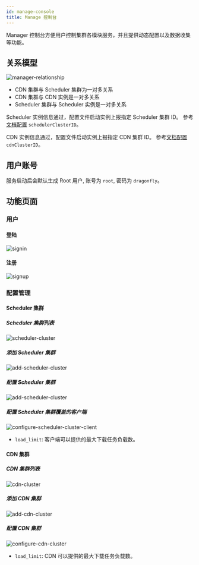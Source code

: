 ```yaml
---
id: manage-console
title: Manage 控制台
---
```


Manager 控制台方便用户控制集群各模块服务，并且提供动态配置以及数据收集等功能。

## 关系模型

![manager-relationship](../resource/manager-console/relationship.jpg)

- CDN 集群与 Scheduler 集群为一对多关系
- CDN 集群与 CDN 实例是一对多关系
- Scheduler 集群与 Scheduler 实例是一对多关系

Scheduler 实例信息通过，配置文件启动实例上报指定 Scheduler 集群 ID。
参考[文档配置](https://github.com/dragonflyoss/Dragonfly2/blob/main/docs/en/deployment/configuration/scheduler.yaml) `schedulerClusterID`。

CDN 实例信息通过，配置文件启动实例上报指定 CDN 集群 ID。
参考[文档配置](https://github.com/dragonflyoss/Dragonfly2/blob/main/docs/en/deployment/configuration/cdn.yaml) `cdnClusterID`。

## 用户账号

服务启动后会默认生成 Root 用户, 账号为 `root`, 密码为 `dragonfly`。

## 功能页面

### 用户

#### 登陆

![signin](../resource/manager-console/signin.jpg)

#### 注册

![signup](../resource/manager-console/signup.jpg)

### 配置管理

#### Scheduler 集群

##### Scheduler 集群列表

![scheduler-cluster](../resource/manager-console/scheduler-cluster.jpg)

##### 添加 Scheduler 集群

![add-scheduler-cluster](../resource/manager-console/add-scheduler-cluster.jpg)

##### 配置 Scheduler 集群

![add-scheduler-cluster](../resource/manager-console/add-scheduler-cluster.jpg)

##### 配置 Scheduler 集群覆盖的客户端

![configure-scheduler-cluster-client](../resource/manager-console/configure-scheduler-cluster-client.jpg)

- `load_limit`: 客户端可以提供的最大下载任务负载数。

#### CDN 集群

##### CDN 集群列表

![cdn-cluster](../resource/manager-console/cdn-cluster.jpg)

##### 添加 CDN 集群

![add-cdn-cluster](../resource/manager-console/add-cdn-cluster.jpg)

##### 配置 CDN 集群

![configure-cdn-cluster](../resource/manager-console/configure-cdn-cluster.jpg)

- `load_limit`: CDN 可以提供的最大下载任务负载数。
